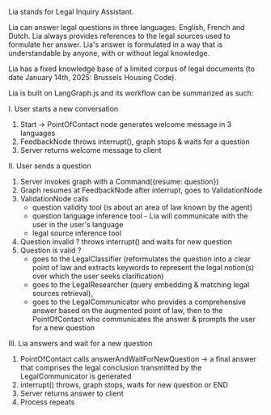 Lia stands for Legal Inquiry Assistant.

Lia can answer legal questions in three languages: English, French and Dutch.
Lia always provides references to the legal sources used to formulate her answer.
Lia's answer is formulated in a way that is understandable by anyone, with or without legal knowledge.

Lia has a fixed knowledge base of a limited corpus of legal documents (to date January 14th, 2025: Brussels Housing Code).

Lia is built on LangGraph.js and its workflow can be summarized as such:

I. User starts a new conversation
1. Start -> PointOfContact node generates welcome message in 3 languages
3. FeedbackNode throws interrupt(), graph stops & waits for a question
4. Server returns welcome message to client

II. User sends a question
1. Server invokes graph with a Command({resume: question}) 
2. Graph resumes at FeedbackNode after interrupt, goes to ValidationNode
3. ValidationNode calls
    - question validity tool (is about an area of law known by the agent)
    - question language inference tool - Lia will communicate with the user in the user's language
    - legal source inference tool
4. Question invalid ? throws interrupt() and waits for new question
5. Question is valid ?
   - goes to the LegalClassifier (reformulates the question into a clear point of law and extracts keywords to represent the legal notion(s) over which the user seeks clarification)
   - goes to the LegalResearcher (query embedding & matching legal sources retrieval),
   - goes to the LegalCommunicator who provides a comprehensive answer based on the augmented point of law, then to the PointOfContact who communicates the answer & prompts the user for a new question
   
III. Lia answers and wait for a new question
1. PointOfContact calls answerAndWaitForNewQuestion -> a final answer that comprises the legal conclusion transmitted by the LegalCommunicator is generated
3. interrupt() throws, graph stops, waits for new question or END
4. Server returns answer to client
5. Process repeats
